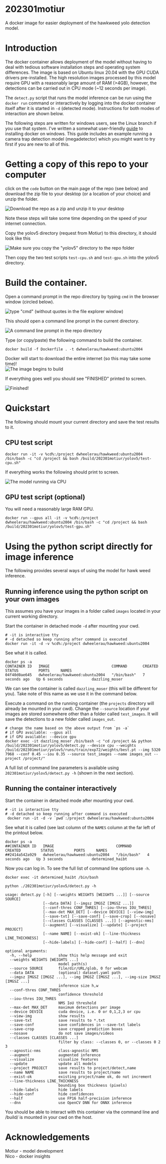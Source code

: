 # 202301motiur  
A docker image for easier deployment of the hawkweed yolo detection model.   

# Introduction  
The docker container allows deployment of the model without having to deal with tedious software installation steps and operating system differences. The image is based on Ubuntu linux 20.04 with the GPU CUDA drivers pre-installed. The high resolution images processed by this model require GPU with a reasonably large amount of RAM (>4GB), however, the detections can be carried out in CPU mode (~12 seconds per image).  

The `detect.py` script that runs the model inference can be run using the `docker run` command or interactively by logging into the docker container itself after it is started in `-d` (detected mode). Instructions for both modes of interaction are shown below.  

The following steps are written for windows users, see the Linux branch if you use that system. I've written a somewhat user-friendly [guide](https://github.com/dwheelerau/docker-guide) to installing docker on windows. This guide includes an example running a camera trap detection model (megadetector) which you might want to try first if you are new to all of this.  

# Getting a copy of this repo to your computer  
click on the `code` button on the main page of the repo (see below) and download
the zip file to your desktop (or a location of your choice) and unzip the folder. 

![Download the repo as a zip and unzip it to your desktop](figs/fig1.PNG)

Note these steps will take some time depending on the speed of your internet connection.  

Copy the yolov5 directory (request from Motiur) to this directory, it should look like this

![Make sure you copy the "yolov5" directory to the repo folder](figs/fig2.PNG)  

Then copy the two test scripts `test-cpu.sh` and `test-gpu.sh` into the yolov5 directory.  

# Build the container.   
Open a command prompt in the repo directory by typing `cmd` in the browser window (circled below).  

![type "cmd" (without quotes in the file explorer window)](figs/fig3.PNG)  

This should open a command line prompt in the current directory.  

![A command line prompt in the repo directory](figs/fig4.PNG)  

Type (or copy/paste) the following command to build the container.  

```
docker build -f Dockerfile . -t dwheelerau/hawkweed:ubuntu2004
```
Docker will start to download the entire internet (so this may take some time)!  
![The image begins to build](figs/fig5.PNG)  

If everything goes well you should see "FINISHED" printed to screen.  

![Finished!](figs/fig6.PNG)  

# Quickstart
The following should mount your current directory and save the test results to it.

## CPU test script   
```
docker run -it -v %cd%:/project dwheelerau/hawkweed:ubuntu2004 /bin/bash -c "cd /project && bash /build/202301motiur/yolov5/test-cpu.sh"
```  
If everything works the following should print to screen.  

![The model running via CPU](figs/fig7.PNG)  

## GPU test script (optional)   
You will need a reasonably large RAM GPU.  
```
docker run --gpus all -it -v %cd%:/project dwheelerau/hawkweed:ubuntu2004 /bin/bash -c "cd /project && bash /build/202301motiur/yolov5/test-gpu.sh"
```

# Using the python script directly for image inference  
The following provides several ways of using the model for hawk weed inference.  
## Running inference using the python script on your own images
This assumes you have your images in a folder called `images` located in your current working directory.    

Start the container in detached mode `-d` after mounting your cwd.  

```
# -it is interactive tty
# -d detached so keep running after command is executed
docker run -it -d -v %cd%:/project dwheelerau/hawkweed:ubuntu2004
```

See what it is called.   
```
docker ps -a
CONTAINER ID   IMAGE                            COMMAND       CREATED         STATUS         PORTS     NAMES
04f40d0ae645   dwheelerau/hawkweed:ubuntu2004   "/bin/bash"   7 seconds ago   Up 6 seconds             dazzling_moser
```

We can see the container is called `dazzling_moser` (this will be different for you). Take note of this name as we use it in the command below.   

Execute a command on the running container (the `projects` directory will already be mounted in your cwd). Change the `--source` location if your images
are stored somewhere other than a folder called `test_images`. It will save
the detections to a new folder called `images_out`.  

```
# change the name based on the above output from `ps -a`
# if GPU available: --gpus all
# if GPU available: --device gpu
docker exec -it dazzling_moser /bin/bash -c "cd /project && python /build/202301motiur/yolov5/detect.py --device cpu --weights /build/202301motiur/yolov5/runs/train/exp72/weights/best.pt --img 5320 7968 --conf 0.45 --iou 0.35 --source test_images --name images_out --project /project/"
```

A full list of command line parameters is available using `202301motiur/yolov5/detect.py -h` (shown in the next section).    

## Running the container interactively  
Start the container in detached mode after mounting your cwd.  

```
# -it is interactive tty
# -d detached so keep running after command is executed
 docker run -it -d -v `pwd`:/project dwheelerau/hawkweed:ubuntu2004
```
See what it is called (see last column of the `NAMES` column at the far left of the printout below.  

```
docker ps -a
##CONTAINER ID   IMAGE                            COMMAND       CREATED         STATUS         PORTS     NAMES
##2414a542a929   dwheelerau/hawkweed:ubuntu2004   "/bin/bash"   4 seconds ago   Up 3 seconds             determined_haibt
```

Now you can log in. To see the full list of command line options use `-h`.  

```
docker exec -it determined_haibt /bin/bash

python ./202301motiur/yolov5/detect.py -h

usage: detect.py [-h] [--weights WEIGHTS [WEIGHTS ...]] [--source SOURCE]
                 [--data DATA] [--imgsz IMGSZ [IMGSZ ...]]
                 [--conf-thres CONF_THRES] [--iou-thres IOU_THRES]
                 [--max-det MAX_DET] [--device DEVICE] [--view-img]
                 [--save-txt] [--save-conf] [--save-crop] [--nosave]
                 [--classes CLASSES [CLASSES ...]] [--agnostic-nms]
                 [--augment] [--visualize] [--update] [--project PROJECT]
                 [--name NAME] [--exist-ok] [--line-thickness LINE_THICKNESS]
                 [--hide-labels] [--hide-conf] [--half] [--dnn]

optional arguments:
  -h, --help            show this help message and exit
  --weights WEIGHTS [WEIGHTS ...]
                        model path(s)
  --source SOURCE       file/dir/URL/glob, 0 for webcam
  --data DATA           (optional) dataset.yaml path
  --imgsz IMGSZ [IMGSZ ...], --img IMGSZ [IMGSZ ...], --img-size IMGSZ [IMGSZ ...]
                        inference size h,w
  --conf-thres CONF_THRES
                        confidence threshold
  --iou-thres IOU_THRES
                        NMS IoU threshold
  --max-det MAX_DET     maximum detections per image
  --device DEVICE       cuda device, i.e. 0 or 0,1,2,3 or cpu
  --view-img            show results
  --save-txt            save results to *.txt
  --save-conf           save confidences in --save-txt labels
  --save-crop           save cropped prediction boxes
  --nosave              do not save images/videos
  --classes CLASSES [CLASSES ...]
                        filter by class: --classes 0, or --classes 0 2 3
  --agnostic-nms        class-agnostic NMS
  --augment             augmented inference
  --visualize           visualize features
  --update              update all models
  --project PROJECT     save results to project/detect,name
  --name NAME           save results to project/name
  --exist-ok            existing project/name ok, do not increment
  --line-thickness LINE_THICKNESS
                        bounding box thickness (pixels)
  --hide-labels         hide labels
  --hide-conf           hide confidences
  --half                use FP16 half-precision inference
  --dnn                 use OpenCV DNN for ONNX inference
```

You should be able to interact with this container via the command line and /build/ is mounted in your cwd on the host.  

# Acknowledgements  
Motiur - model development  
Nico - docker insights
